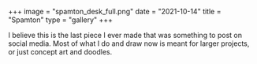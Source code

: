 +++
image = "spamton_desk_full.png"
date = "2021-10-14"
title = "Spamton"
type = "gallery"
+++

I believe this is the last piece I ever made that was something to post on social media. Most of what I do and draw now is meant for larger projects, or just concept art and doodles.